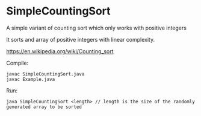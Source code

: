 # SimpleCountingSort
A simple variant of counting sort which only works with positive integers

It sorts and array of positive integers with linear complexity.

https://en.wikipedia.org/wiki/Counting_sort

Compile:  
```
javac SimpleCountingSort.java   
javac Example.java
```

Run:  
```
java SimpleCountingSort <length> // length is the size of the randomly generated array to be sorted
```
